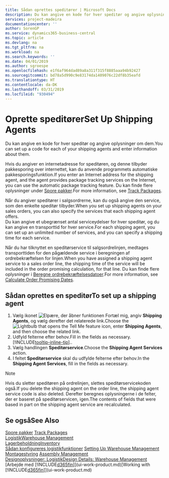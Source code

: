 ```yaml
---
title: Sådan oprettes speditører | Microsoft Docs
description: Du kan angive en kode for hver speditør og angive oplysninger om dem.
services: project-madeira
documentationcenter: ''
author: SorenGP
ms.service: dynamics365-business-central
ms.topic: article
ms.devlang: na
ms.tgt_pltfrm: na
ms.workload: na
ms.search.keywords: ''
ms.date: 04/01/2019
ms.author: sgroespe
ms.openlocfilehash: e1f6af964dad89a8a311f315f8885aaa94b92427
ms.sourcegitcommit: bd78a5d990c9e83174da1409076c22df8b35eafd
ms.translationtype: HT
ms.contentlocale: da-DK
ms.lasthandoff: 03/31/2019
ms.locfileid: "930494"
---
```

# <a name="set-up-shipping-agents"></a><span data-ttu-id="ba00c-103">Oprette speditører</span><span class="sxs-lookup"><span data-stu-id="ba00c-103">Set Up Shipping Agents</span></span>
<span data-ttu-id="ba00c-104">Du kan angive en kode for hver speditør og angive oplysninger om dem.</span><span class="sxs-lookup"><span data-stu-id="ba00c-104">You can set up a code for each of your shipping agents and enter information about them.</span></span>  

<span data-ttu-id="ba00c-105">Hvis du angiver en internetadresse for speditøren, og denne tilbyder pakkesporing over internettet, kan du anvende programmets automatiske pakkesporingsfunktion.</span><span class="sxs-lookup"><span data-stu-id="ba00c-105">If you enter an Internet address for the shipping agent, and the agent provides package tracking services on the Internet, you can use the automatic package tracking feature.</span></span> <span data-ttu-id="ba00c-106">Du kan finde flere oplysninger under [Spore pakker](sales-how-track-packages.md).</span><span class="sxs-lookup"><span data-stu-id="ba00c-106">For more information, see [Track Packages](sales-how-track-packages.md).</span></span>

<span data-ttu-id="ba00c-107">Når du angiver speditører i salgsordrerne, kan du også angive den service, som den enkelte speditør tilbyder.</span><span class="sxs-lookup"><span data-stu-id="ba00c-107">When you set up shipping agents on your sales orders, you can also specify the services that each shipping agent offers.</span></span>  
<span data-ttu-id="ba00c-108">Du kan angive et ubegrænset antal serviceydelser for hver speditør, og du kan angive en transporttid for hver service.</span><span class="sxs-lookup"><span data-stu-id="ba00c-108">For each shipping agent, you can set up an unlimited number of services, and you can specify a shipping time for each service.</span></span>  

<span data-ttu-id="ba00c-109">Når du har tilknyttet en speditørservice til salgsordrelinjen, medtages transporttiden for den pågældende service i beregningen af ordrebekræftelsen for linjen.</span><span class="sxs-lookup"><span data-stu-id="ba00c-109">When you have assigned a shipping agent service to a sales order line, the shipping time of the service will be included in the order promising calculation, for that line.</span></span> <span data-ttu-id="ba00c-110">Du kan finde flere oplysninger i [Beregne ordrebekræftelsesdatoer](sales-how-to-calculate-order-promising-dates.md).</span><span class="sxs-lookup"><span data-stu-id="ba00c-110">For more information, see [Calculate Order Promising Dates](sales-how-to-calculate-order-promising-dates.md).</span></span>

## <a name="to-set-up-a-shipping-agent"></a><span data-ttu-id="ba00c-111">Sådan oprettes en speditør</span><span class="sxs-lookup"><span data-stu-id="ba00c-111">To set up a shipping agent</span></span>  
1.  <span data-ttu-id="ba00c-112">Vælg ikonet ![Elpære, der åbner funktionen Fortæl mig](media/ui-search/search_small.png "Fortæl mig, hvad du vil foretage dig"), angiv **Shipping Agents**, og vælg derefter det relaterede link.</span><span class="sxs-lookup"><span data-stu-id="ba00c-112">Choose the ![Lightbulb that opens the Tell Me feature](media/ui-search/search_small.png "Tell me what you want to do") icon, enter **Shipping Agents**, and then choose the related link.</span></span>  
2.  <span data-ttu-id="ba00c-113">Udfyld felterne efter behov.</span><span class="sxs-lookup"><span data-stu-id="ba00c-113">Fill in the fields as necessary.</span></span> [!INCLUDE[tooltip-inline-tip](includes/tooltip-inline-tip_md.md)]<span data-ttu-id="ba00c-114">.</span><span class="sxs-lookup"><span data-stu-id="ba00c-114">.</span></span>  
3.  <span data-ttu-id="ba00c-115">Vælg handlingen **Speditørservice**.</span><span class="sxs-lookup"><span data-stu-id="ba00c-115">Choose the **Shipping Agent Services** action.</span></span>
4. <span data-ttu-id="ba00c-116">I feltet **Speditørservice** skal du udfylde felterne efter behov.</span><span class="sxs-lookup"><span data-stu-id="ba00c-116">In the **Shipping Agent Services**, fill in the fields as necessary.</span></span>

> [!NOTE]  
>  <span data-ttu-id="ba00c-117">Hvis du sletter speditøren på ordrelinjen, slettes speditørservicekoden også.</span><span class="sxs-lookup"><span data-stu-id="ba00c-117">If you delete the shipping agent on the order line, the shipping agent service code is also deleted.</span></span> <span data-ttu-id="ba00c-118">Derefter beregnes oplysningerne i de felter, der er baseret på speditørservicen, igen.</span><span class="sxs-lookup"><span data-stu-id="ba00c-118">The contents of fields that were based in part on the shipping agent service are recalculated.</span></span>  

## <a name="see-also"></a><span data-ttu-id="ba00c-119">Se også</span><span class="sxs-lookup"><span data-stu-id="ba00c-119">See Also</span></span>
<span data-ttu-id="ba00c-120">[Spore pakker](sales-how-track-packages.md)  </span><span class="sxs-lookup"><span data-stu-id="ba00c-120">[Track Packages](sales-how-track-packages.md)  </span></span>  
[<span data-ttu-id="ba00c-121">Logistik</span><span class="sxs-lookup"><span data-stu-id="ba00c-121">Warehouse Management</span></span>](warehouse-manage-warehouse.md)  
[<span data-ttu-id="ba00c-122">Lagerbeholdning</span><span class="sxs-lookup"><span data-stu-id="ba00c-122">Inventory</span></span>](inventory-manage-inventory.md)  
<span data-ttu-id="ba00c-123">[Sådan konfigureres logistikfunktioner](warehouse-setup-warehouse.md)   </span><span class="sxs-lookup"><span data-stu-id="ba00c-123">[Setting Up Warehouse Management](warehouse-setup-warehouse.md)   </span></span>  
<span data-ttu-id="ba00c-124">[Montagestyring](assembly-assemble-items.md)  </span><span class="sxs-lookup"><span data-stu-id="ba00c-124">[Assembly Management](assembly-assemble-items.md)  </span></span>  
[<span data-ttu-id="ba00c-125">Designoplysninger: Logistik</span><span class="sxs-lookup"><span data-stu-id="ba00c-125">Design Details: Warehouse Management</span></span>](design-details-warehouse-management.md)  
<span data-ttu-id="ba00c-126">[Arbejde med [!INCLUDE[d365fin](includes/d365fin_md.md)]](ui-work-product.md)</span><span class="sxs-lookup"><span data-stu-id="ba00c-126">[Working with [!INCLUDE[d365fin](includes/d365fin_md.md)]](ui-work-product.md)</span></span>  
